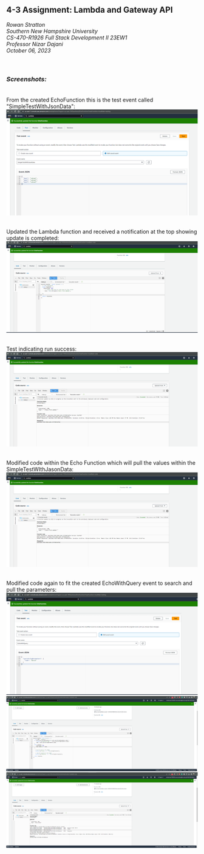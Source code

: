 ## **4-3 Assignment: Lambda and Gateway API**<br>
*Rowan Stratton*<br>
*Southern New Hampshire University*<br>
*CS-470-R1926 Full Stack Development II 23EW1*<br>
*Professor Nizar Dajani*<br>
*October 06, 2023*<br><br><br>


### *Screenshots:*<br><br>
From the created EchoFunction this is the test event called "SimpleTestWithJsonData":<br>
![Screenshot 1](screenshots/testEvent.png)<br><br>

Updated the Lambda function and received a notification at the top showing update is completed: 
![Screenshot 1](screenshots/echoLambdaFunction.png)<br><br>

Test indicating run success: <br>
![Screenshot 1](screenshots/echoTest.png)<br><br>

Modified code within the Echo Function which will pull the values within the SimpleTestWIthJasonData:<br>
![Screenshot 1](screenshots/echoTest.png)<br><br>

Modified code again to fit the created EchoWithQuery event to search and pull the parameters: <br>
![Screenshot 1](screenshots/echoWithQuery.png)<br>
![Screenshot 1](screenshots/echoWithQuery2.png)<br>
![Screenshot 1](screenshots/echoWithQuery3.png)<br><br>







 
 
 
 
 
 
 
 
